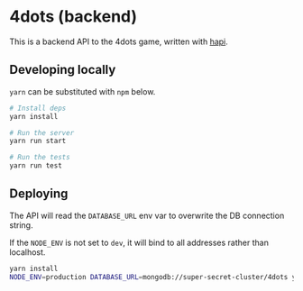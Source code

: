 # 4dots (backend)

This is a backend API to the 4dots game, written with [hapi](https://hapijs.com/).

## Developing locally

`yarn` can be substituted with `npm` below.

```bash
# Install deps
yarn install

# Run the server
yarn run start

# Run the tests
yarn run test
```

## Deploying

The API will read the `DATABASE_URL` env var to overwrite the DB connection string.

If the `NODE_ENV` is not set to `dev`, it will bind to all addresses rather than localhost.

```bash
yarn install
NODE_ENV=production DATABASE_URL=mongodb://super-secret-cluster/4dots yarn run start
```
